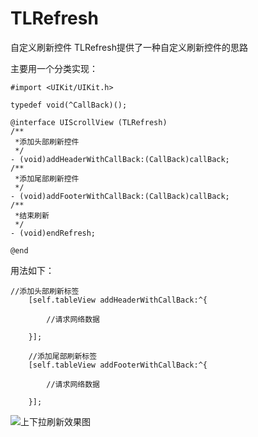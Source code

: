 # TLRefresh
自定义刷新控件
TLRefresh提供了一种自定义刷新控件的思路 

主要用一个分类实现：
```objc
#import <UIKit/UIKit.h>

typedef void(^CallBack)();

@interface UIScrollView (TLRefresh)
/**
 *添加头部刷新控件
 */
- (void)addHeaderWithCallBack:(CallBack)callBack;
/**
 *添加尾部刷新控件
 */
- (void)addFooterWithCallBack:(CallBack)callBack;
/**
 *结束刷新
 */
- (void)endRefresh;

@end
```
用法如下：
```
//添加头部刷新标签
    [self.tableView addHeaderWithCallBack:^{
        
        //请求网络数据
           
    }];
    
    //添加尾部刷新标签
    [self.tableView addFooterWithCallBack:^{
        
        //请求网络数据
        
    }];
```


![上下拉刷新效果图](http://upload-images.jianshu.io/upload_images/1318303-83b222f2976eb895.gif?imageMogr2/auto-orient/strip)
